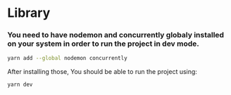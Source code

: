 # Library

### You need to have nodemon and concurrently globaly installed on your system in order to run the project in dev mode.

```bash
yarn add --global nodemon concurrently
```

After installing those, You should be able to run the project using:

```bash
yarn dev
```
